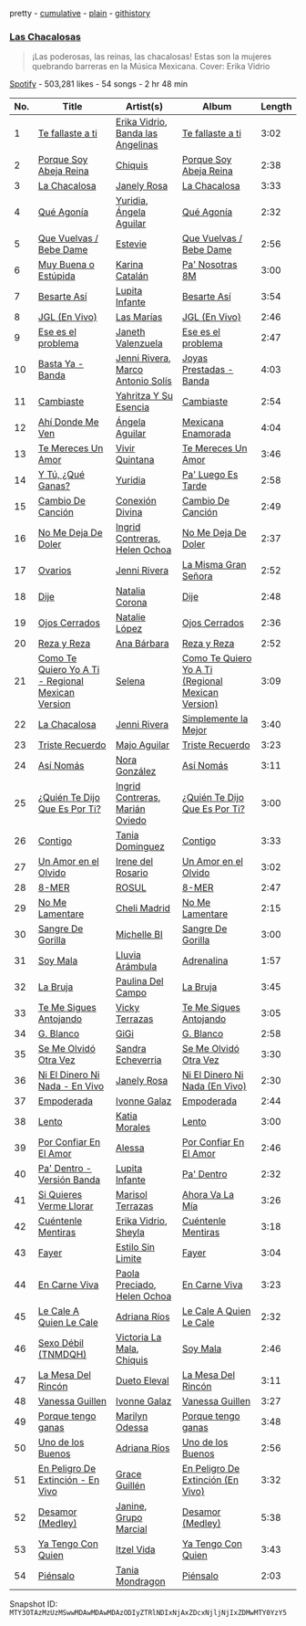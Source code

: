 pretty - [cumulative](/playlists/cumulative/37i9dQZF1DX2QYsoI8NDDe.md) - [plain](/playlists/plain/37i9dQZF1DX2QYsoI8NDDe) - [githistory](https://github.githistory.xyz/mackorone/spotify-playlist-archive/blob/main/playlists/plain/37i9dQZF1DX2QYsoI8NDDe)

### [Las Chacalosas](https://open.spotify.com/playlist/37i9dQZF1DX2QYsoI8NDDe)

> ¡Las poderosas, las reinas, las chacalosas! Estas son la mujeres quebrando barreras en la Música Mexicana\. Cover: Erika Vidrio

[Spotify](https://open.spotify.com/user/spotify) - 503,281 likes - 54 songs - 2 hr 48 min

| No. | Title | Artist(s) | Album | Length |
|---|---|---|---|---|
| 1 | [Te fallaste a ti](https://open.spotify.com/track/7tI5fhqWwyphmVVAmiAyg6) | [Erika Vidrio](https://open.spotify.com/artist/4psSCgqhwgjY16plPhSw9P), [Banda las Angelinas](https://open.spotify.com/artist/6jSN6llBjMrAcneqaOvUtp) | [Te fallaste a ti](https://open.spotify.com/album/6FjWfoVLhv46wEtQ52IKdH) | 3:02 |
| 2 | [Porque Soy Abeja Reina](https://open.spotify.com/track/3jiV4NZbAcQQwcafRVRx5v) | [Chiquis](https://open.spotify.com/artist/5QcHBpoxrY7vx3ulMKEvTS) | [Porque Soy Abeja Reina](https://open.spotify.com/album/57ZrbWvZKwAhde2snJ9MtD) | 2:38 |
| 3 | [La Chacalosa](https://open.spotify.com/track/5vuVl4GyBzqurNoUmVmWfC) | [Janely Rosa](https://open.spotify.com/artist/2dRuTJ4s1SlwmiPpi5uhQF) | [La Chacalosa](https://open.spotify.com/album/3mmYCTs2YEuJPnXyJpNEJT) | 3:33 |
| 4 | [Qué Agonía](https://open.spotify.com/track/5WEt9MiZPNmCbhu8GOR9Kk) | [Yuridia](https://open.spotify.com/artist/5B8ApeENp4bE4EE3LI8jK2), [Ángela Aguilar](https://open.spotify.com/artist/3abT87tqQ4Q5PA5nw6CYyH) | [Qué Agonía](https://open.spotify.com/album/5OhmDEdu6pM2rTLOpOAk4v) | 2:32 |
| 5 | [Que Vuelvas / Bebe Dame](https://open.spotify.com/track/2XrOorKhvt1a1Ed9cSegMu) | [Estevie](https://open.spotify.com/artist/3k9GPiGAtIAOfnfzzy3XQp) | [Que Vuelvas / Bebe Dame](https://open.spotify.com/album/4QCle6zCruK9W630FupUSX) | 2:56 |
| 6 | [Muy Buena o Estúpida](https://open.spotify.com/track/6BvnqnmSLdAOVc3OxNziik) | [Karina Catalán](https://open.spotify.com/artist/21HVFYVJPwDz60bgjZ84Nx) | [Pa' Nosotras 8M](https://open.spotify.com/album/134W5TBnMj7LOuxl0LfT01) | 3:00 |
| 7 | [Besarte Así](https://open.spotify.com/track/4xTWpD61M50UT4ocYdhUwQ) | [Lupita Infante](https://open.spotify.com/artist/6tljZS5Y8cTsYagpA2pBpJ) | [Besarte Así](https://open.spotify.com/album/6CDWPWI412WyN0vgZFtgPw) | 3:54 |
| 8 | [JGL \(En Vivo\)](https://open.spotify.com/track/4FzRo5Y4DbzFR0fLS8yUj4) | [Las Marías](https://open.spotify.com/artist/1BsFNAYZkEx6rvQJH4sN6w) | [JGL \(En Vivo\)](https://open.spotify.com/album/4PLBipDpht78qYtb1j7msz) | 2:46 |
| 9 | [Ese es el problema](https://open.spotify.com/track/1IGv4Ii6V0pg7rni1N5SJi) | [Janeth Valenzuela](https://open.spotify.com/artist/4fqTtvwo9kLosNr5VPnx1G) | [Ese es el problema](https://open.spotify.com/album/3HRiR4Wq9fXs5TO79UYy0f) | 2:47 |
| 10 | [Basta Ya \- Banda](https://open.spotify.com/track/51CruNPLETPjo5BV5k2MYt) | [Jenni Rivera](https://open.spotify.com/artist/5c4wQaXkNDqSOTjqX4ExAu), [Marco Antonio Solís](https://open.spotify.com/artist/3tJnB0s6c3oXPq1SCCavnd) | [Joyas Prestadas \- Banda](https://open.spotify.com/album/2S1InqamaQuotpISCqos3W) | 4:03 |
| 11 | [Cambiaste](https://open.spotify.com/track/2ShMj3rcOHAMKuhI7iaJo8) | [Yahritza Y Su Esencia](https://open.spotify.com/artist/51ZSh80McCt7vbqHouzW0A) | [Cambiaste](https://open.spotify.com/album/0fvaFUHPvCuZnkvspk2Uxj) | 2:54 |
| 12 | [Ahí Donde Me Ven](https://open.spotify.com/track/7AU5lOckSQL0jOFNiv1uUy) | [Ángela Aguilar](https://open.spotify.com/artist/3abT87tqQ4Q5PA5nw6CYyH) | [Mexicana Enamorada](https://open.spotify.com/album/6mkOolBljGoPHJAvsI7deX) | 4:04 |
| 13 | [Te Mereces Un Amor](https://open.spotify.com/track/4BNzwsumpNIXB3t8boMsdD) | [Vivir Quintana](https://open.spotify.com/artist/3Z3OTfxYdBnJKMXFbRjmU2) | [Te Mereces Un Amor](https://open.spotify.com/album/13BDfUfLPGTsDVP8Yue8nl) | 3:46 |
| 14 | [Y Tú, ¿Qué Ganas?](https://open.spotify.com/track/1KYrci9yociotmNJ2sYHPF) | [Yuridia](https://open.spotify.com/artist/5B8ApeENp4bE4EE3LI8jK2) | [Pa' Luego Es Tarde](https://open.spotify.com/album/4l8OrF24fhXsCFF6wvP5fE) | 2:58 |
| 15 | [Cambio De Canción](https://open.spotify.com/track/5vd0rJM8Z0TcL4bu68vL6Q) | [Conexión Divina](https://open.spotify.com/artist/4VNRWgZyB5AiSw4jlGDVLy) | [Cambio De Canción](https://open.spotify.com/album/669yLYUn6jylypYi5lmge1) | 2:49 |
| 16 | [No Me Deja De Doler](https://open.spotify.com/track/2P77G1ApHDmnOzEbk8C6jn) | [Ingrid Contreras](https://open.spotify.com/artist/1NsmuNapGgs4tbrQ0rI9By), [Helen Ochoa](https://open.spotify.com/artist/7oFVQdInQWD7GQRgWxSiHD) | [No Me Deja De Doler](https://open.spotify.com/album/3TbFDaU2et83hjIMXpeBlJ) | 2:37 |
| 17 | [Ovarios](https://open.spotify.com/track/5M0xCMnbD2gDUfhRo5pvlT) | [Jenni Rivera](https://open.spotify.com/artist/5c4wQaXkNDqSOTjqX4ExAu) | [La Misma Gran Señora](https://open.spotify.com/album/4JckvbYfeoqro9OfNM87y5) | 2:52 |
| 18 | [Dije](https://open.spotify.com/track/2iaa3qdsbNieKVdcQRNb1P) | [Natalia Corona](https://open.spotify.com/artist/7G79nlCDum3JjrXUIVvxDa) | [Dije](https://open.spotify.com/album/7p720aufoYrD4YoC0oh6m3) | 2:48 |
| 19 | [Ojos Cerrados](https://open.spotify.com/track/4qTncV5AzPvi7lo3Sb1MiM) | [Natalie López](https://open.spotify.com/artist/7C69hD7HaCYbhgrVqYiHXU) | [Ojos Cerrados](https://open.spotify.com/album/7xjUV7ZXdvrwMoLgq9fZIq) | 2:36 |
| 20 | [Reza y Reza](https://open.spotify.com/track/5E6xWFQoze67ByZgxsuNoM) | [Ana Bárbara](https://open.spotify.com/artist/43qxAkuKFB6fMNSeS5dO7Z) | [Reza y Reza](https://open.spotify.com/album/1Yw0c3gRC5VgTo6Qylq824) | 2:52 |
| 21 | [Como Te Quiero Yo A Ti \- Regional Mexican Version](https://open.spotify.com/track/2EBr0cv71zs5Fkov7bBP5O) | [Selena](https://open.spotify.com/artist/6IE6z7DcZIT4Ml3Fh5Ivch) | [Como Te Quiero Yo A Ti \(Regional Mexican Version\)](https://open.spotify.com/album/3248Ap0ShuOzNBxBncwh4H) | 3:09 |
| 22 | [La Chacalosa](https://open.spotify.com/track/78thkAb46Sm4s67EW6kDby) | [Jenni Rivera](https://open.spotify.com/artist/5c4wQaXkNDqSOTjqX4ExAu) | [Simplemente la Mejor](https://open.spotify.com/album/598e7UqBzKqD8st5MZbXwu) | 3:40 |
| 23 | [Triste Recuerdo](https://open.spotify.com/track/7KZpel8KJawwalqTlTI5Lv) | [Majo Aguilar](https://open.spotify.com/artist/77WEAaYIiO4SbK5IU9pWZP) | [Triste Recuerdo](https://open.spotify.com/album/6NRL5UEPjzBejfG7cqYMM9) | 3:23 |
| 24 | [Así Nomás](https://open.spotify.com/track/56J7bkvuNDfs2e9YGbI01E) | [Nora González](https://open.spotify.com/artist/0BVCyIztXUUpw2Ek7REmd9) | [Así Nomás](https://open.spotify.com/album/1DJ1t2VC98iToO2Xw0cIPy) | 3:11 |
| 25 | [¿Quién Te Dijo Que Es Por Ti?](https://open.spotify.com/track/3UBUkGySM4xqnnook6Dvjq) | [Ingrid Contreras](https://open.spotify.com/artist/1NsmuNapGgs4tbrQ0rI9By), [Marián Oviedo](https://open.spotify.com/artist/2hZUx50u5WartzUyQcEGci) | [¿Quién Te Dijo Que Es Por Ti?](https://open.spotify.com/album/5yVQrHPHs6fVqkeNDHrbQO) | 3:00 |
| 26 | [Contigo](https://open.spotify.com/track/37mNBPZC4ZzdzXmmrwjOoW) | [Tania Dominguez](https://open.spotify.com/artist/1GijCBCaciNgWn7Z0HeZ7v) | [Contigo](https://open.spotify.com/album/0QpwYU44Nddpi2WDn9RQAJ) | 3:33 |
| 27 | [Un Amor en el Olvido](https://open.spotify.com/track/0HospTDnDM29cIreAUpPqQ) | [Irene del Rosario](https://open.spotify.com/artist/280pdvUx6toxxX9M8z2ZFN) | [Un Amor en el Olvido](https://open.spotify.com/album/6q00MyI9sqAZ5RcglZzi0R) | 3:02 |
| 28 | [8\-MER](https://open.spotify.com/track/1E4ZLD7Ecw7QU7P5CV8Fda) | [ROSUL](https://open.spotify.com/artist/0Y5tdiaE3s1E1AishqnolD) | [8\-MER](https://open.spotify.com/album/48yI3SckIfu3mWkWZZIqfh) | 2:47 |
| 29 | [No Me Lamentare](https://open.spotify.com/track/1Wmxfl6r5CVc8FplFZ8hxM) | [Cheli Madrid](https://open.spotify.com/artist/55vcI80PhlIE7harEjtMZu) | [No Me Lamentare](https://open.spotify.com/album/7Bl7KTEP0tDvSLfLbYhn1O) | 2:15 |
| 30 | [Sangre De Gorilla](https://open.spotify.com/track/3pfkSqEtTtNvhxBVK79wZD) | [Michelle BI](https://open.spotify.com/artist/2dUVZnenljNsORRkO4OnzM) | [Sangre De Gorilla](https://open.spotify.com/album/1h1yedEryTGVq4wGIM5xjM) | 3:00 |
| 31 | [Soy Mala](https://open.spotify.com/track/10pyLImhmwLQcl3G4ahJZB) | [Lluvia Arámbula](https://open.spotify.com/artist/1GNHRCTZBHUf8rYfPTjT92) | [Adrenalina](https://open.spotify.com/album/4806StxcG6kpJXdGwMH9Tc) | 1:57 |
| 32 | [La Bruja](https://open.spotify.com/track/1xEegNpwiCLVredTcyJ4sj) | [Paulina Del Campo](https://open.spotify.com/artist/43QA7bAAIZZHlwwZvctCUt) | [La Bruja](https://open.spotify.com/album/5Z4EYnTJp3voZ3WJfGC4qN) | 3:45 |
| 33 | [Te Me Sigues Antojando](https://open.spotify.com/track/1lmHmsQN66qHztoYgWrzZy) | [Vicky Terrazas](https://open.spotify.com/artist/4DklMZnSnGfzavNx8P02VG) | [Te Me Sigues Antojando](https://open.spotify.com/album/5MmoawkYlXuROoreINB1k6) | 3:05 |
| 34 | [G\. Blanco](https://open.spotify.com/track/3TjdNdUfbY6udjKPRZTUS8) | [GiGi](https://open.spotify.com/artist/4EK7mMUmKiGrNRC2ap3Dg8) | [G\. Blanco](https://open.spotify.com/album/0lF7zHfnHCcTOafAqm3TBZ) | 2:58 |
| 35 | [Se Me Olvidó Otra Vez](https://open.spotify.com/track/6ex9LS8VuDouZ5hMI3Pk7G) | [Sandra Echeverria](https://open.spotify.com/artist/0LfJXLNpLGZtn4OAki9W31) | [Se Me Olvidó Otra Vez](https://open.spotify.com/album/1078OuldARhl2eXmoYAR0f) | 3:30 |
| 36 | [Ni El Dinero Ni Nada \- En Vivo](https://open.spotify.com/track/70Z5TUJaJ3G9335olKP7SL) | [Janely Rosa](https://open.spotify.com/artist/2dRuTJ4s1SlwmiPpi5uhQF) | [Ni El Dinero Ni Nada \(En Vivo\)](https://open.spotify.com/album/7g5OiP73DVPgH2y0YcrKAP) | 2:30 |
| 37 | [Empoderada](https://open.spotify.com/track/7n7NCdkIoSDB5VTazPcKFP) | [Ivonne Galaz](https://open.spotify.com/artist/3YXGxdYldEXVVlCdCkFD5G) | [Empoderada](https://open.spotify.com/album/5BO9Ecu5Qk8t5Z7MBhXSWD) | 2:44 |
| 38 | [Lento](https://open.spotify.com/track/24ntAnWA1WbHGsGvKmHho8) | [Katia Morales](https://open.spotify.com/artist/5vvGAPzhwxeJzYaNwARBXg) | [Lento](https://open.spotify.com/album/7tw3cUyAi4VH9lg7Zl3Cru) | 3:00 |
| 39 | [Por Confiar En El Amor](https://open.spotify.com/track/3tQbxSWtiQH65UIKrvScfn) | [Alessa](https://open.spotify.com/artist/61HwcQ9XsPkPsixuKneV5T) | [Por Confiar En El Amor](https://open.spotify.com/album/0cuBvItc5BUgQWh0WJ7pW6) | 2:46 |
| 40 | [Pa' Dentro \- Versión Banda](https://open.spotify.com/track/10Uc1hSwdM9RG9zMbIeJSz) | [Lupita Infante](https://open.spotify.com/artist/6tljZS5Y8cTsYagpA2pBpJ) | [Pa' Dentro](https://open.spotify.com/album/1KuZ2S6sbJF1BE3Uw70ncW) | 2:32 |
| 41 | [Si Quieres Verme Llorar](https://open.spotify.com/track/7pPa674i4GIa5v5nzwssk4) | [Marisol Terrazas](https://open.spotify.com/artist/3PRQE4Qyt7YF67ElSNxYok) | [Ahora Va La Mía](https://open.spotify.com/album/6oqlFEjgYbCrsMBPiH0NID) | 3:26 |
| 42 | [Cuéntenle Mentiras](https://open.spotify.com/track/6ZSfTaJQ31jm7GSHTXvJVR) | [Erika Vidrio](https://open.spotify.com/artist/4psSCgqhwgjY16plPhSw9P), [Sheyla](https://open.spotify.com/artist/3zBJjnq1N6U04wH7nfNVCh) | [Cuéntenle Mentiras](https://open.spotify.com/album/6m4R2BnUW9uB13VAv30eOY) | 3:18 |
| 43 | [Fayer](https://open.spotify.com/track/3vnA3XGgCmYuDJBJ5GyTPn) | [Estilo Sin Limite](https://open.spotify.com/artist/3EhvqOxws7gMwok2Z9XOjd) | [Fayer](https://open.spotify.com/album/2YCkZ9WQZ8Ctz0tI4L7MIB) | 3:04 |
| 44 | [En Carne Viva](https://open.spotify.com/track/0576T1N3lsfD2ImwFrW1tO) | [Paola Preciado](https://open.spotify.com/artist/1zG5D5npyMFrKi3TQRXaNP), [Helen Ochoa](https://open.spotify.com/artist/7oFVQdInQWD7GQRgWxSiHD) | [En Carne Viva](https://open.spotify.com/album/2MOtc63fVOckXi8FrW19Di) | 3:23 |
| 45 | [Le Cale A Quien Le Cale](https://open.spotify.com/track/2nhM06RQQ8uY8s0JdCBKod) | [Adriana Ríos](https://open.spotify.com/artist/2JnRvy27x6anarTXTHE9jo) | [Le Cale A Quien Le Cale](https://open.spotify.com/album/39KCoeSQExkWfgYx4UuvQn) | 2:32 |
| 46 | [Sexo Débil \(TNMDQH\)](https://open.spotify.com/track/0qMENPFhmwopv8R8JaYQxr) | [Victoria La Mala](https://open.spotify.com/artist/67Ve4PFfgeDZuowPNJ42fc), [Chiquis](https://open.spotify.com/artist/5QcHBpoxrY7vx3ulMKEvTS) | [Soy Mala](https://open.spotify.com/album/2TyCJUAgD4OkU6zSrPWFpe) | 2:46 |
| 47 | [La Mesa Del Rincón](https://open.spotify.com/track/6mHI2pjKDzYKawO8U0L9Bs) | [Dueto Eleval](https://open.spotify.com/artist/33gpRuqgapD4OaV9kcODrK) | [La Mesa Del Rincón](https://open.spotify.com/album/2NUqSexHJyP9WOX1Gy7DT4) | 3:11 |
| 48 | [Vanessa Guillen](https://open.spotify.com/track/6nvpeJpxKOp2XtDTiTP2KB) | [Ivonne Galaz](https://open.spotify.com/artist/3YXGxdYldEXVVlCdCkFD5G) | [Vanessa Guillen](https://open.spotify.com/album/7LdX5t2i8wNlXlixStYkiq) | 3:27 |
| 49 | [Porque tengo ganas](https://open.spotify.com/track/1NhYdNcgFUaM8NxhQIUcr6) | [Marilyn Odessa](https://open.spotify.com/artist/26YaHstf1U8Wat4ZE3Nv5w) | [Porque tengo ganas](https://open.spotify.com/album/5HNGVRUvb5ivWwIIGMshw3) | 3:48 |
| 50 | [Uno de los Buenos](https://open.spotify.com/track/4WNCgc6d0GZa18KjQSB81b) | [Adriana Ríos](https://open.spotify.com/artist/2JnRvy27x6anarTXTHE9jo) | [Uno de los Buenos](https://open.spotify.com/album/2AvHahqBPECo32t4COxfak) | 2:56 |
| 51 | [En Peligro De Extinción \- En Vivo](https://open.spotify.com/track/1jnccQsTSqFpNFriKasQi2) | [Grace Guillén](https://open.spotify.com/artist/04K92Tg6ryvoyNj1Xju6rD) | [En Peligro De Extinción \(En Vivo\)](https://open.spotify.com/album/4V9YaFkLZlJHOkyhsVeHTD) | 3:32 |
| 52 | [Desamor \(Medley\)](https://open.spotify.com/track/3i6t7Hc5UuFPS9oob58oAe) | [Janine](https://open.spotify.com/artist/0lu4CrVNwnwEblIqvD5A5z), [Grupo Marcial](https://open.spotify.com/artist/1ppy6WatE50AkKuQ1g8qsM) | [Desamor \(Medley\)](https://open.spotify.com/album/5eobty6ORu74MLDLLpQFMz) | 5:38 |
| 53 | [Ya Tengo Con Quien](https://open.spotify.com/track/6IM22e1Hz9RP3iKLaIuvaQ) | [Itzel Vida](https://open.spotify.com/artist/60PTHScdfpSSM2RcN0CpUC) | [Ya Tengo Con Quien](https://open.spotify.com/album/4RAkuPeLPfeHhujFrjiliU) | 3:43 |
| 54 | [Piénsalo](https://open.spotify.com/track/2tVvId1E6EEz4F9VPQVlpY) | [Tania Mondragon](https://open.spotify.com/artist/1mHfQxhZrANBQkHBbD58mL) | [Piénsalo](https://open.spotify.com/album/2K2CxnJMFq7GArkg29Iksl) | 2:03 |

Snapshot ID: `MTY3OTAzMzUzMSwwMDAwMDAwMDAzODIyZTRlNDIxNjAxZDcxNjljNjIxZDMwMTY0YzY5`

